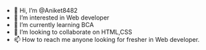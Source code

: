 - 👋 Hi, I’m @Aniket8482
- 👀 I’m interested in Web developer
- 🌱 I’m currently learning BCA
- 💞️ I’m looking to collaborate on HTML,CSS
- 📫 How to reach me  anyone looking for fresher in Web developer.

<!---
Aniket8482/Aniket8482 is a ✨ special ✨ repository because its `README.md` (this file) appears on your GitHub profile.
You can click the Preview link to take a look at your changes.
--->
